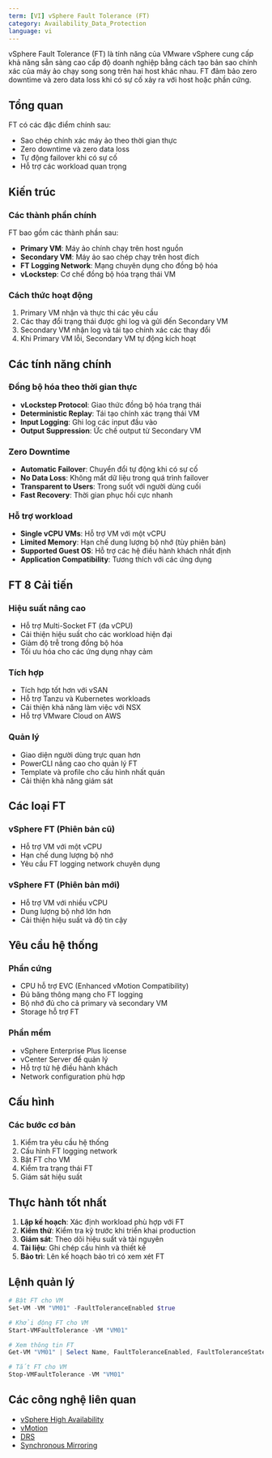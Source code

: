 ```yaml
---
term: [VI] vSphere Fault Tolerance (FT)
category: Availability_Data_Protection
language: vi
---
```


vSphere Fault Tolerance (FT) là tính năng của VMware vSphere cung cấp khả năng sẵn sàng cao cấp độ doanh nghiệp bằng cách tạo bản sao chính xác của máy ảo chạy song song trên hai host khác nhau. FT đảm bảo zero downtime và zero data loss khi có sự cố xảy ra với host hoặc phần cứng.

## Tổng quan

FT có các đặc điểm chính sau:
- Sao chép chính xác máy ảo theo thời gian thực
- Zero downtime và zero data loss
- Tự động failover khi có sự cố
- Hỗ trợ các workload quan trọng

## Kiến trúc

### Các thành phần chính
FT bao gồm các thành phần sau:
- **Primary VM**: Máy ảo chính chạy trên host nguồn
- **Secondary VM**: Máy ảo sao chép chạy trên host đích
- **FT Logging Network**: Mạng chuyên dụng cho đồng bộ hóa
- **vLockstep**: Cơ chế đồng bộ hóa trạng thái VM

### Cách thức hoạt động
1. Primary VM nhận và thực thi các yêu cầu
2. Các thay đổi trạng thái được ghi log và gửi đến Secondary VM
3. Secondary VM nhận log và tái tạo chính xác các thay đổi
4. Khi Primary VM lỗi, Secondary VM tự động kích hoạt

## Các tính năng chính

### Đồng bộ hóa theo thời gian thực
- **vLockstep Protocol**: Giao thức đồng bộ hóa trạng thái
- **Deterministic Replay**: Tái tạo chính xác trạng thái VM
- **Input Logging**: Ghi log các input đầu vào
- **Output Suppression**: Ức chế output từ Secondary VM

### Zero Downtime
- **Automatic Failover**: Chuyển đổi tự động khi có sự cố
- **No Data Loss**: Không mất dữ liệu trong quá trình failover
- **Transparent to Users**: Trong suốt với người dùng cuối
- **Fast Recovery**: Thời gian phục hồi cực nhanh

### Hỗ trợ workload
- **Single vCPU VMs**: Hỗ trợ VM với một vCPU
- **Limited Memory**: Hạn chế dung lượng bộ nhớ (tùy phiên bản)
- **Supported Guest OS**: Hỗ trợ các hệ điều hành khách nhất định
- **Application Compatibility**: Tương thích với các ứng dụng

## FT 8 Cải tiến

### Hiệu suất nâng cao
- Hỗ trợ Multi-Socket FT (đa vCPU)
- Cải thiện hiệu suất cho các workload hiện đại
- Giảm độ trễ trong đồng bộ hóa
- Tối ưu hóa cho các ứng dụng nhạy cảm

### Tích hợp
- Tích hợp tốt hơn với vSAN
- Hỗ trợ Tanzu và Kubernetes workloads
- Cải thiện khả năng làm việc với NSX
- Hỗ trợ VMware Cloud on AWS

### Quản lý
- Giao diện người dùng trực quan hơn
- PowerCLI nâng cao cho quản lý FT
- Template và profile cho cấu hình nhất quán
- Cải thiện khả năng giám sát

## Các loại FT

### vSphere FT (Phiên bản cũ)
- Hỗ trợ VM với một vCPU
- Hạn chế dung lượng bộ nhớ
- Yêu cầu FT logging network chuyên dụng

### vSphere FT (Phiên bản mới)
- Hỗ trợ VM với nhiều vCPU
- Dung lượng bộ nhớ lớn hơn
- Cải thiện hiệu suất và độ tin cậy

## Yêu cầu hệ thống

### Phần cứng
- CPU hỗ trợ EVC (Enhanced vMotion Compatibility)
- Đủ băng thông mạng cho FT logging
- Bộ nhớ đủ cho cả primary và secondary VM
- Storage hỗ trợ FT

### Phần mềm
- vSphere Enterprise Plus license
- vCenter Server để quản lý
- Hỗ trợ từ hệ điều hành khách
- Network configuration phù hợp

## Cấu hình

### Các bước cơ bản
1. Kiểm tra yêu cầu hệ thống
2. Cấu hình FT logging network
3. Bật FT cho VM
4. Kiểm tra trạng thái FT
5. Giám sát hiệu suất

## Thực hành tốt nhất

1. **Lập kế hoạch**: Xác định workload phù hợp với FT
2. **Kiểm thử**: Kiểm tra kỹ trước khi triển khai production
3. **Giám sát**: Theo dõi hiệu suất và tài nguyên
4. **Tài liệu**: Ghi chép cấu hình và thiết kế
5. **Bảo trì**: Lên kế hoạch bảo trì có xem xét FT

## Lệnh quản lý

```powershell
# Bật FT cho VM
Set-VM -VM "VM01" -FaultToleranceEnabled $true

# Khởi động FT cho VM
Start-VMFaultTolerance -VM "VM01"

# Xem thông tin FT
Get-VM "VM01" | Select Name, FaultToleranceEnabled, FaultToleranceState

# Tắt FT cho VM
Stop-VMFaultTolerance -VM "VM01"
```

## Các công nghệ liên quan

- [vSphere High Availability](/glossary/term/vsphere-high-availability)
- [vMotion](/glossary/term/vmotion)
- [DRS](/glossary/term/drs)
- [Synchronous Mirroring](/glossary/term/synchronous-mirroring)
